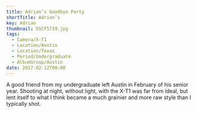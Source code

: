 ```yaml
---
title: Adrian’s Goodbye Party
shortTitle: Adrian’s
key: Adrian
thumbnail: DSCF5719.jpg
tags:
  - Camera/X-T1
  - Location/Austin
  - Location/Texas
  - Period/Undergraduate
  - AlbumGroup/Austin
date: 2017-02-12T00:00
---
```

A good friend from my undergraduate left Austin in February of his senior year. Shooting at night, without light, with the X-T1 was far from ideal, but lent itself to what I think became a much grainier and more raw style than I typically shot.
